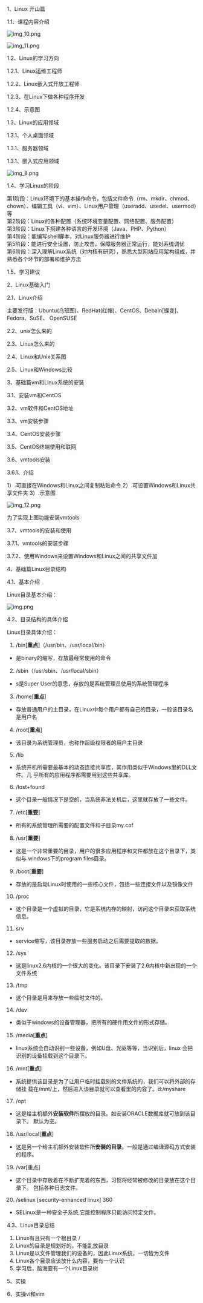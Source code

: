 1、Linux 开山篇

1.1、课程内容介绍

![img_10.png](img_10.png)

![img_11.png](img_11.png)

1.2、Linux的学习方向

1.2.1、Linux运维工程师

1.2.2、Linux嵌入式开放工程师

1.2.3、在Linux下做各种程序开发

1.2.4、示意图

1.3、Linux的应用领域

1.3.1、个人桌面领域

1.3.1、服务器领域

1.3.1、嵌入式应用领域

![img_8.png](img_8.png)

1.4、学习Linux的阶段

第1阶段：Linux环境下的基本操作命令，包括文件命令（rm、mkdir、chmod、chown）、编辑工具（vi、vim）、Linux用户管理（useradd、usedel、usermod）等<br>
第2阶段：Linux的各种配置（系统环境变量配置、网络配置、服务配置）<br>
第3阶段：Linux下搭建各种语言的开发环境（Java、PHP、Python）<br>
第4阶段：能编写shell脚本，对Linux服务器进行维护<br>
第5阶段：能进行安全设置，防止攻击，保障服务器正常运行，能对系统调优<br>
第6阶段：深入理解Linux系统（对内核有研究），熟悉大型网站应用架构组成，并熟悉各个环节的部署和维护方法<br>

1.5、学习建议

2、Linux基础入门

2.1、Linux介绍

主要发行版：Ubuntu(乌班图)、RedHat(红帽)、CentOS、Debain[蝶变]、Fedora、SuSE、
OpenSUSE<br>

2.2、unix怎么来的

2.3、Linux怎么来的

2.4、Linux和Unix关系图

2.5、Linux和Windows比较

3、基础篇vm和Linux系统的安装

3.1、安装vm和CentOS

3.2、vm软件和CentOS地址

3.3、vm安装步骤

3.4、CentOS安装步骤

3.5、CentOS终端使用和联网

3.6、vmtools安装

3.6.1、介绍

1）.可直接在Windows和Linux之间复制粘贴命令
2）.可设置Windows和Linux共享文件夹
3）.示意图

![img_12.png](img_12.png)

为了实现上图功能安装vmtools

3.7、vmtools的安装和使用

3.7.1、vmtools的安装步骤

3.7.2、使用Windows来设置Windows和Linux之间的共享文件加


4、基础篇Linux目录结构

4.1、基本介绍

Linux目录基本介绍：

![img.png](img.png)

4.2、目录结构的具体介绍

Linux目录具体介绍：

1) /bin[**重点**]（/usr/bin、/usr/local/bin）
  + 是binary的缩写，存放最经常使用的命令

2) /sbin（/usr/sbin、/usr/local/sbin）
  + s是Super User的意思，存放的是系统管理员使用的系统管理程序

3) /home[**重点**]
  + 存放普通用户的主目录，在Linux中每个用户都有自己的目录，一般该目录名是用户名

4) /root[**重点**]
  + 该目录为系统管理员，也称作超级权限者的用户主目录

5) /lib
  + 系统开机所需要最基本的动态连接共享库，其作用类似于Windows里的DLL文件。几
    乎所有的应用程序都需要用到这些共享库。

6) /lost+found
  + 这个目录一般情况下是空的，当系统非法关机后，这里就存放了一些文件。

7) /etc[**重要**]
  + 所有的系统管理所需要的配置文件和子目录my.cof

8) /usr[**重要**]
  + 这是一个非常重要的目录，用户的很多应用程序和文件都放在这个目录下，类似与
    windows下的program files目录。

9) /boot[**重要**]
  + 存放的是启动Linux时使用的一些核心文件，包括一些连接文件以及镜像文件

10) /proc 
  + 这个目录是一个虚拟的目录，它是系统内存的映射，访问这个目录来获取系统信息。

11) srv
  + service缩写，该目录存放一些服务启动之后需要提取的数据。

12) /sys
  + 这是linux2.6内核的一个很大的变化。该目录下安装了2.6内核中新出现的一个文件系统

13) /tmp
  + 这个目录是用来存放一些临时文件的。

14) /dev
  + 类似于windows的设备管理器，把所有的硬件用文件的形式存储。

15) /media[**重点**]
  + linux系统会自动识别一些设备，例如U盘、光驱等等，当识别后，linux
    会把识别的设备挂载到这个目录下。

16) /mnt[**重点**]
  + 系统提供该目录是为了让用户临时挂载别的文件系统的，我们可以将外部的存储挂
    载在/mnt/上，然后进入该目录就可以查看里的内容了。d:/myshare

17) /opt
  + 这是给主机额外**安装软件**所摆放的目录。如安装ORACLE数据库就可放到该目录下。
    默认为空。

18) /usr/local[**重点**]
  + 这是另一个给主机额外安装软件所**安装的目录**。一般是通过编译源码方式安装的程序。

19) /var[重点]
  + 这个目录中存放着在不断扩充着的东西，习惯将经常被修改的目录放在这个目录下。
    包括各种日志文件。

20) /selinux [security-enhanced linux] 360
  + SELinux是一种安全子系统,它能控制程序只能访问特定文件。

4.3、Linux目录总结

1) Linux有且只有一个根目录 /
2) Linux的目录是规划好的，不能乱放目录
3) Linux是以文件管理我们的设备的，因此Linux系统，一切皆为文件
4) Linux各个目录应该放什么内容，要有一个认识
5) 学习后，脑海要有一个Linux目录树

5、实操

6、实操vi和vim
